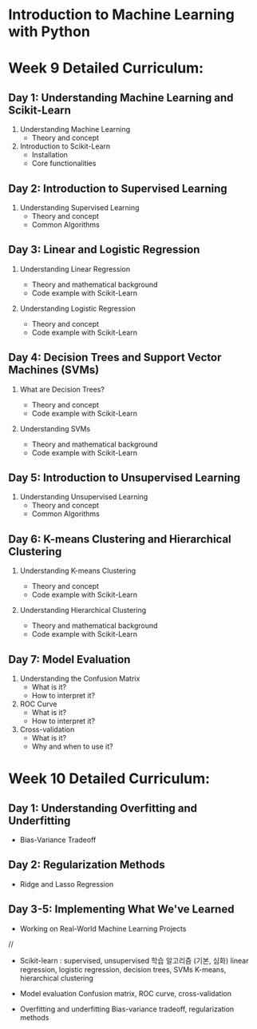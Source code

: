 # Introduction to Machine Learning with Python

# Week 9 Detailed Curriculum:

## Day 1: Understanding Machine Learning and Scikit-Learn
1. Understanding Machine Learning
    - Theory and concept
2. Introduction to Scikit-Learn
    - Installation
    - Core functionalities
    
## Day 2: Introduction to Supervised Learning
1. Understanding Supervised Learning
    - Theory and concept
    - Common Algorithms

## Day 3: Linear and Logistic Regression
1. Understanding Linear Regression
    - Theory and mathematical background
    - Code example with Scikit-Learn

2. Understanding Logistic Regression
    - Theory and concept
    - Code example with Scikit-Learn

## Day 4: Decision Trees and Support Vector Machines (SVMs)
1. What are Decision Trees?
    - Theory and concept
    - Code example with Scikit-Learn

2. Understanding SVMs
    - Theory and mathematical background
    - Code example with Scikit-Learn

## Day 5: Introduction to Unsupervised Learning
1. Understanding Unsupervised Learning
    - Theory and concept
    - Common Algorithms
 
## Day 6: K-means Clustering and Hierarchical Clustering
1. Understanding K-means Clustering
    - Theory and concept
    - Code example with Scikit-Learn

2. Understanding Hierarchical Clustering
    - Theory and mathematical background
    - Code example with Scikit-Learn

## Day 7: Model Evaluation
1. Understanding the Confusion Matrix
    - What is it?
    - How to interpret it?
2. ROC Curve
    - What is it?
    - How to interpret it?
3. Cross-validation
    - What is it?
    - Why and when to use it?

# Week 10 Detailed Curriculum:
## Day 1: Understanding Overfitting and Underfitting
- Bias-Variance Tradeoff

## Day 2: Regularization Methods
- Ridge and Lasso Regression

## Day 3-5: Implementing What We've Learned
- Working on Real-World Machine Learning Projects

//

- Scikit-learn : supervised, unsupervised 학습 알고리즘 (기본, 심화) 
    linear regression, logistic regression, decision trees, SVMs
    K-means, hierarchical clustering

- Model evaluation
    Confusion matrix, ROC curve, cross-validation
    
- Overfitting and underfitting
    Bias-variance tradeoff, regularization methods

